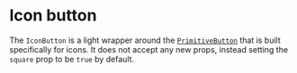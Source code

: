 # Icon button
The `IconButton` is a light wrapper around the [`PrimitiveButton`](./primitive-button.md) that is built specifically for icons. It does not accept any new props, instead setting the `square` prop to be `true` by default.